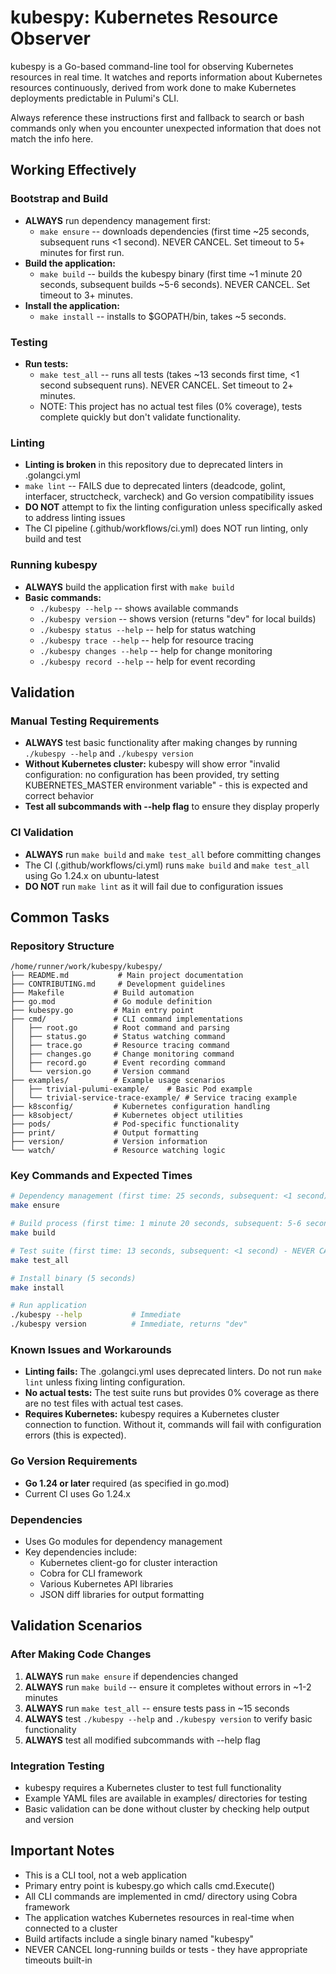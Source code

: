# kubespy: Kubernetes Resource Observer

kubespy is a Go-based command-line tool for observing Kubernetes resources in real time. It watches and reports information about Kubernetes resources continuously, derived from work done to make Kubernetes deployments predictable in Pulumi's CLI.

Always reference these instructions first and fallback to search or bash commands only when you encounter unexpected information that does not match the info here.

## Working Effectively

### Bootstrap and Build
- **ALWAYS** run dependency management first:
  - `make ensure` -- downloads dependencies (first time ~25 seconds, subsequent runs <1 second). NEVER CANCEL. Set timeout to 5+ minutes for first run.
- **Build the application:**
  - `make build` -- builds the kubespy binary (first time ~1 minute 20 seconds, subsequent builds ~5-6 seconds). NEVER CANCEL. Set timeout to 3+ minutes.
- **Install the application:**
  - `make install` -- installs to $GOPATH/bin, takes ~5 seconds.

### Testing
- **Run tests:**
  - `make test_all` -- runs all tests (takes ~13 seconds first time, <1 second subsequent runs). NEVER CANCEL. Set timeout to 2+ minutes.
  - NOTE: This project has no actual test files (0% coverage), tests complete quickly but don't validate functionality.

### Linting
- **Linting is broken** in this repository due to deprecated linters in .golangci.yml
- `make lint` -- FAILS due to deprecated linters (deadcode, golint, interfacer, structcheck, varcheck) and Go version compatibility issues
- **DO NOT** attempt to fix the linting configuration unless specifically asked to address linting issues
- The CI pipeline (.github/workflows/ci.yml) does NOT run linting, only build and test

### Running kubespy
- **ALWAYS** build the application first with `make build`
- **Basic commands:**
  - `./kubespy --help` -- shows available commands
  - `./kubespy version` -- shows version (returns "dev" for local builds)
  - `./kubespy status --help` -- help for status watching
  - `./kubespy trace --help` -- help for resource tracing
  - `./kubespy changes --help` -- help for change monitoring
  - `./kubespy record --help` -- help for event recording

## Validation

### Manual Testing Requirements
- **ALWAYS** test basic functionality after making changes by running `./kubespy --help` and `./kubespy version`
- **Without Kubernetes cluster:** kubespy will show error "invalid configuration: no configuration has been provided, try setting KUBERNETES_MASTER environment variable" - this is expected and correct behavior
- **Test all subcommands with --help flag** to ensure they display properly

### CI Validation
- **ALWAYS** run `make build` and `make test_all` before committing changes
- The CI (.github/workflows/ci.yml) runs `make build` and `make test_all` using Go 1.24.x on ubuntu-latest
- **DO NOT** run `make lint` as it will fail due to configuration issues

## Common Tasks

### Repository Structure
```
/home/runner/work/kubespy/kubespy/
├── README.md           # Main project documentation
├── CONTRIBUTING.md     # Development guidelines
├── Makefile           # Build automation
├── go.mod             # Go module definition
├── kubespy.go         # Main entry point
├── cmd/               # CLI command implementations
│   ├── root.go        # Root command and parsing
│   ├── status.go      # Status watching command
│   ├── trace.go       # Resource tracing command
│   ├── changes.go     # Change monitoring command
│   ├── record.go      # Event recording command
│   └── version.go     # Version command
├── examples/          # Example usage scenarios
│   ├── trivial-pulumi-example/    # Basic Pod example
│   └── trivial-service-trace-example/ # Service tracing example
├── k8sconfig/         # Kubernetes configuration handling
├── k8sobject/         # Kubernetes object utilities
├── pods/              # Pod-specific functionality
├── print/             # Output formatting
├── version/           # Version information
└── watch/             # Resource watching logic
```

### Key Commands and Expected Times
```bash
# Dependency management (first time: 25 seconds, subsequent: <1 second)
make ensure

# Build process (first time: 1 minute 20 seconds, subsequent: 5-6 seconds) - NEVER CANCEL
make build

# Test suite (first time: 13 seconds, subsequent: <1 second) - NEVER CANCEL  
make test_all

# Install binary (5 seconds)
make install

# Run application
./kubespy --help           # Immediate
./kubespy version          # Immediate, returns "dev"
```

### Known Issues and Workarounds
- **Linting fails:** The .golangci.yml uses deprecated linters. Do not run `make lint` unless fixing linting configuration.
- **No actual tests:** The test suite runs but provides 0% coverage as there are no test files with actual test cases.
- **Requires Kubernetes:** kubespy requires a Kubernetes cluster connection to function. Without it, commands will fail with configuration errors (this is expected).

### Go Version Requirements
- **Go 1.24 or later** required (as specified in go.mod)
- Current CI uses Go 1.24.x

### Dependencies
- Uses Go modules for dependency management
- Key dependencies include:
  - Kubernetes client-go for cluster interaction
  - Cobra for CLI framework
  - Various Kubernetes API libraries
  - JSON diff libraries for output formatting

## Validation Scenarios

### After Making Code Changes
1. **ALWAYS** run `make ensure` if dependencies changed
2. **ALWAYS** run `make build` -- ensure it completes without errors in ~1-2 minutes
3. **ALWAYS** run `make test_all` -- ensure tests pass in ~15 seconds
4. **ALWAYS** test `./kubespy --help` and `./kubespy version` to verify basic functionality
5. **ALWAYS** test all modified subcommands with --help flag

### Integration Testing
- kubespy requires a Kubernetes cluster to test full functionality
- Example YAML files are available in examples/ directories for testing
- Basic validation can be done without cluster by checking help output and version

## Important Notes
- This is a CLI tool, not a web application
- Primary entry point is kubespy.go which calls cmd.Execute()
- All CLI commands are implemented in cmd/ directory using Cobra framework
- The application watches Kubernetes resources in real-time when connected to a cluster
- Build artifacts include a single binary named "kubespy"
- NEVER CANCEL long-running builds or tests - they have appropriate timeouts built-in